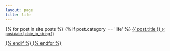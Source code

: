 ```yaml
---
layout: page
title: life
---
```

{% for post in site.posts %}
  {% if post.category == 'life' %}
  <a href="{{ post.url | absolute_url }}">
    {{ post.title }}
    <small>{{ post.date | date_to_string }}</small>

  {% endif %}
{% endfor %}

